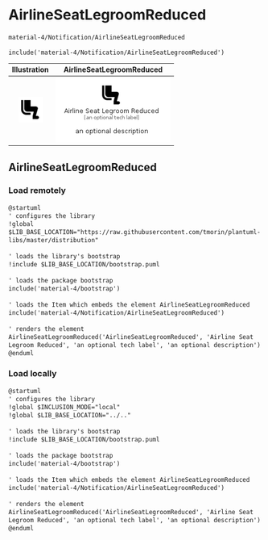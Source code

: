 # AirlineSeatLegroomReduced


```text
material-4/Notification/AirlineSeatLegroomReduced
```

```text
include('material-4/Notification/AirlineSeatLegroomReduced')
```



| Illustration | AirlineSeatLegroomReduced |
| :---: | :---: |
| ![illustration for Illustration](../../material-4/Notification/AirlineSeatLegroomReduced.png) | ![illustration for AirlineSeatLegroomReduced](../../material-4/Notification/AirlineSeatLegroomReduced.Local.png) |




## AirlineSeatLegroomReduced

### Load remotely
```plantuml
@startuml
' configures the library
!global $LIB_BASE_LOCATION="https://raw.githubusercontent.com/tmorin/plantuml-libs/master/distribution"

' loads the library's bootstrap
!include $LIB_BASE_LOCATION/bootstrap.puml

' loads the package bootstrap
include('material-4/bootstrap')

' loads the Item which embeds the element AirlineSeatLegroomReduced
include('material-4/Notification/AirlineSeatLegroomReduced')

' renders the element
AirlineSeatLegroomReduced('AirlineSeatLegroomReduced', 'Airline Seat Legroom Reduced', 'an optional tech label', 'an optional description')
@enduml
```

### Load locally
```plantuml
@startuml
' configures the library
!global $INCLUSION_MODE="local"
!global $LIB_BASE_LOCATION="../.."

' loads the library's bootstrap
!include $LIB_BASE_LOCATION/bootstrap.puml

' loads the package bootstrap
include('material-4/bootstrap')

' loads the Item which embeds the element AirlineSeatLegroomReduced
include('material-4/Notification/AirlineSeatLegroomReduced')

' renders the element
AirlineSeatLegroomReduced('AirlineSeatLegroomReduced', 'Airline Seat Legroom Reduced', 'an optional tech label', 'an optional description')
@enduml
```

